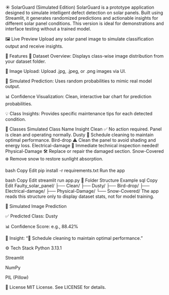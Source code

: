 ☀️ SolarGuard (Simulated Edition)
SolarGuard is a prototype application designed to simulate intelligent defect detection on solar panels. Built using Streamlit, it generates randomized predictions and actionable insights for different solar panel conditions. This version is ideal for demonstrations and interface testing without a trained model.

🖼️ Live Preview
Upload any solar panel image to simulate classification output and receive insights.

🚀 Features
📁 Dataset Overview: Displays class-wise image distribution from your dataset folder.

📸 Image Upload: Upload .jpg, .jpeg, or .png images via UI.

🔮 Simulated Prediction: Uses random probabilities to mimic real model output.

📊 Confidence Visualization: Clean, interactive bar chart for prediction probabilities.

💡 Class Insights: Provides specific maintenance tips for each detected condition.

🎯 Classes Simulated
Class Name	Insight
Clean	✅ No action required. Panel is clean and operating normally.
Dusty	🧹 Schedule cleaning to maintain optimal performance.
Bird-drop	⚠️ Clean the panel to avoid shading and energy loss.
Electrical-damage	🔌 Immediate technical inspection needed!
Physical-Damage	🛠️ Replace or repair the damaged section.
Snow-Covered	❄️ Remove snow to restore sunlight absorption.


bash
Copy
Edit
pip install -r requirements.txt
Run the app

bash
Copy
Edit
streamlit run app.py
🧪 Folder Structure Example
sql
Copy
Edit
Faulty_solar_panel/
├── Clean/
├── Dusty/
├── Bird-drop/
├── Electrical-damage/
├── Physical-Damage/
└── Snow-Covered/
The app reads this structure only to display dataset stats, not for model training.

📸 Simulated Image Prediction
<!-- Optional image link -->

✅ Predicted Class: Dusty

📊 Confidence Score: e.g., 88.42%

💬 Insight: “🧹 Schedule cleaning to maintain optimal performance.”

⚙️ Tech Stack
Python 3.13.1

Streamlit

NumPy

PIL (Pillow)

📝 License
MIT License. See LICENSE for details.
